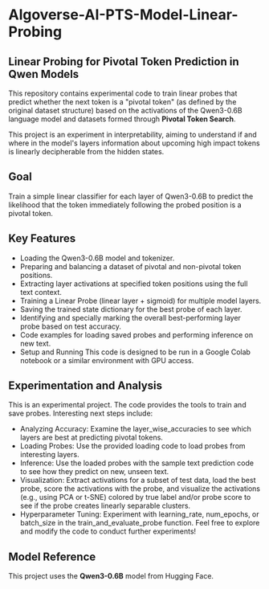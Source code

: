 # Algoverse-AI-PTS-Model-Linear-Probing
## Linear Probing for Pivotal Token Prediction in Qwen Models

This repository contains experimental code to train linear probes that predict whether the next token is a "pivotal token" (as defined by the original dataset structure) based on the activations of the Qwen3-0.6B language model and datasets formed through **Pivotal Token Search**.

This project is an experiment in interpretability, aiming to understand if and where in the model's layers information about upcoming high impact tokens is linearly decipherable from the hidden states.

## Goal
Train a simple linear classifier for each layer of Qwen3-0.6B to predict the likelihood that the token immediately following the probed position is a pivotal token.

## Key Features
- Loading the Qwen3-0.6B model and tokenizer.
- Preparing and balancing a dataset of pivotal and non-pivotal token positions.
- Extracting layer activations at specified token positions using the full text context.
- Training a Linear Probe (linear layer + sigmoid) for multiple model layers.
- Saving the trained state dictionary for the best probe of each layer.
- Identifying and specially marking the overall best-performing layer probe based on test accuracy.
- Code examples for loading saved probes and performing inference on new text.
- Setup and Running
This code is designed to be run in a Google Colab notebook or a similar environment with GPU access.

## Experimentation and Analysis
This is an experimental project. The code provides the tools to train and save probes. Interesting next steps include:

- Analyzing Accuracy: Examine the layer_wise_accuracies to see which layers are best at predicting pivotal tokens.
- Loading Probes: Use the provided loading code to load probes from interesting layers.
- Inference: Use the loaded probes with the sample text prediction code to see how they predict on new, unseen text.
- Visualization: Extract activations for a subset of test data, load the best probe, score the activations with the probe, and visualize the activations (e.g., using PCA or t-SNE) colored by true label and/or probe score to see if the probe creates linearly separable clusters.
- Hyperparameter Tuning: Experiment with learning_rate, num_epochs, or batch_size in the train_and_evaluate_probe function.
Feel free to explore and modify the code to conduct further experiments!

## Model Reference
This project uses the **Qwen3-0.6B** model from Hugging Face.
